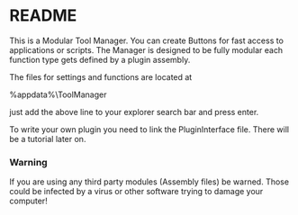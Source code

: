 # README #

This is a Modular Tool Manager. You can create Buttons for fast access to applications or scripts. The Manager is designed to be fully modular each function type gets defined by a plugin assembly.

The files for settings and functions are located at 

%appdata%\ToolManager

just add the above line to your explorer search bar and press enter.

To write your own plugin you need to link the PluginInterface file. There will be a tutorial later on.

### Warning ###

If you are using any third party modules (Assembly files) be warned. Those could be infected by a virus or other software trying to damage your computer!